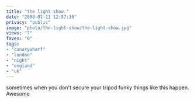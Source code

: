 ```yaml
---
title: "the light show."
date: "2008-01-11 12:57:16"
privacy: "public"
image: "photo/the-light-show/the-light-show.jpg"
views: "7"
faves: "0"
tags:
- "canarywharf"
- "london"
- "night"
- "england"
- "uk"
---
```

sometimes when you don't secure your tripod funky things like this happen. Awesome

